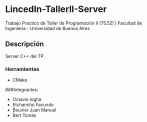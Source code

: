 # LincedIn-TallerII-Server
Trabajo Practico de Taller de Programación II (75.52) | Facultad de Ingeniería - Universidad de Buenos Aires

## Descripción
Server C++ del TP.

### Herramientas
  - CMake

###Integrantes:
  - Octavio Iogha
  - Etchanchú Facundo
  - Bouvier Juan Manuel
  - Bert Tomás

